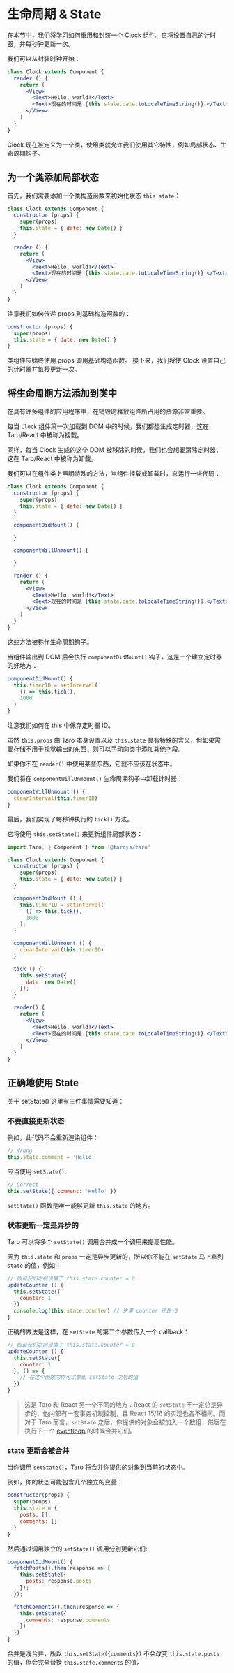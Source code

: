 # 生命周期 & State

在本节中，我们将学习如何重用和封装一个 Clock 组件。它将设置自己的计时器，并每秒钟更新一次。

我们可以从封装时钟开始：

```jsx
class Clock extends Component {
  render () {
    return (
      <View>
        <Text>Hello, world!</Text>
        <Text>现在的时间是 {this.state.date.toLocaleTimeString()}.</Text>
      </View>
    )
  }
}
```

Clock 现在被定义为一个类，使用类就允许我们使用其它特性，例如局部状态、生命周期钩子。

## 为一个类添加局部状态

首先，我们需要添加一个类构造函数来初始化状态 `this.state`：

```jsx
class Clock extends Component {
  constructor (props) {
    super(props)
    this.state = { date: new Date() }
  }

  render () {
    return (
      <View>
        <Text>Hello, world!</Text>
        <Text>现在的时间是 {this.state.date.toLocaleTimeString()}.</Text>
      </View>
    )
  }
}
```

注意我们如何传递 props 到基础构造函数的：

```jsx
constructor (props) {
  super(props)
  this.state = { date: new Date() }
}
```

类组件应始终使用 props 调用基础构造函数。 接下来，我们将使 Clock 设置自己的计时器并每秒更新一次。

## 将生命周期方法添加到类中

在具有许多组件的应用程序中，在销毁时释放组件所占用的资源非常重要。

每当 `Clock` 组件第一次加载到 DOM 中的时候，我们都想生成定时器，这在 Taro/React 中被称为挂载。

同样，每当 Clock 生成的这个 DOM 被移除的时候，我们也会想要清除定时器，这在 Taro/React 中被称为卸载。

我们可以在组件类上声明特殊的方法，当组件挂载或卸载时，来运行一些代码：

```jsx
class Clock extends Component {
  constructor (props) {
    super(props)
    this.state = { date: new Date() }
  }

  componentDidMount() {

  }

  componentWillUnmount() {

  }

  render () {
    return (
      <View>
        <Text>Hello, world!</Text>
        <Text>现在的时间是 {this.state.date.toLocaleTimeString()}.</Text>
      </View>
    )
  }
}
```

这些方法被称作生命周期钩子。

当组件输出到 DOM 后会执行 `componentDidMount()` 钩子，这是一个建立定时器的好地方：

```jsx
componentDidMount() {
  this.timerID = setInterval(
    () => this.tick(),
    1000
  )
}
```

注意我们如何在 this 中保存定时器 ID。

虽然 `this.props` 由 Taro 本身设置以及 `this.state` 具有特殊的含义，但如果需要存储不用于视觉输出的东西，则可以手动向类中添加其他字段。

如果你不在 `render()` 中使用某些东西，它就不应该在状态中。

我们将在 `componentWillUnmount()` 生命周期钩子中卸载计时器：

```jsx
componentWillUnmount () {
  clearInterval(this.timerID)
}
```

最后，我们实现了每秒钟执行的 `tick()` 方法。

它将使用 `this.setState()` 来更新组件局部状态：

```jsx
import Taro, { Component } from '@tarojs/taro'

class Clock extends Component {
  constructor (props) {
    super(props)
    this.state = { date: new Date() }
  }

  componentDidMount () {
    this.timerID = setInterval(
      () => this.tick(),
      1000
    );
  }

  componentWillUnmount () {
    clearInterval(this.timerID)
  }

  tick () {
    this.setState({
      date: new Date()
    });
  }

  render() {
    return (
      <View>
        <Text>Hello, world!</Text>
        <Text>现在的时间是 {this.state.date.toLocaleTimeString()}.</Text>
      </View>
    )
  }
}
```

## 正确地使用 State

关于 setState() 这里有三件事情需要知道：

### 不要直接更新状态

例如，此代码不会重新渲染组件：

```jsx
// Wrong
this.state.comment = 'Hello'
```

应当使用 `setState()`:

```jsx
// Correct
this.setState({ comment: 'Hello' })
```

`setState()` 函数是唯一能够更新 `this.state` 的地方。

### 状态更新一定是异步的

Taro 可以将多个 `setState()` 调用合并成一个调用来提高性能。

因为 `this.state` 和 `props` 一定是异步更新的，所以你不能在 `setState` 马上拿到 `state` 的值，例如：

```jsx
// 假设我们之前设置了 this.state.counter = 0
updateCounter () {
  this.setState({
    counter: 1
  })
  console.log(this.state.counter) // 这里 counter 还是 0
}
```

正确的做法是这样，在 `setState` 的第二个参数传入一个 callback：

```jsx
// 假设我们之前设置了 this.state.counter = 0
updateCounter () {
  this.setState({
    counter: 1
  }, () => {
    // 在这个函数内你可以拿到 setState 之后的值
  })
}
```

> 这是 Taro 和 React 另一个不同的地方：React 的 `setState` 不一定总是异步的，他内部有一套事务机制控制，且 React 15/16 的实现也各不相同。而对于 Taro 而言，`setState` 之后，你提供的对象会被加入一个数组，然后在执行下一个 [eventloop](https://github.com/aooy/blog/issues/5) 的时候合并它们。

### state 更新会被合并

当你调用 `setState()`，Taro 将合并你提供的对象到当前的状态中。

例如，你的状态可能包含几个独立的变量：

```jsx
constructor(props) {
  super(props)
  this.state = {
    posts: [],
    comments: []
  }
}
```

然后通过调用独立的 `setState()` 调用分别更新它们:

```jsx
componentDidMount() {
  fetchPosts().then(response => {
    this.setState({
      posts: response.posts
    });
  });

  fetchComments().then(response => {
    this.setState({
      comments: response.comments
    })
  })
}
```

合并是浅合并，所以 `this.setState({comments})` 不会改变 `this.state.posts` 的值，但会完全替换 `this.state.comments` 的值。
